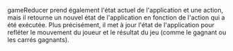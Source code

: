 gameReducer prend également l'état actuel de l'application et une action, mais il retourne un nouvel état de l'application en fonction de l'action qui a été exécutée. Plus précisément, il met à jour l'état de l'application pour refléter le mouvement du joueur et le résultat du jeu (comme le gagnant ou les carrés gagnants).

